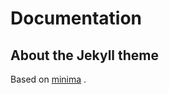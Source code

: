 # Documentation
## About the Jekyll theme
<p>	Based on 
	<a href="https://github.com/jekyll/minima">minima</a>
	.
</p>